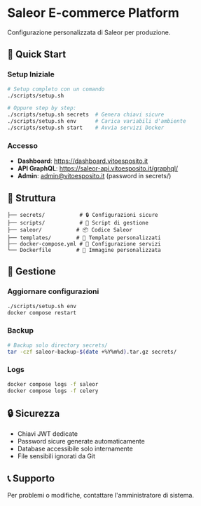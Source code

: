 # Saleor E-commerce Platform

Configurazione personalizzata di Saleor per produzione.

## 🚀 Quick Start

### Setup Iniziale
```bash
# Setup completo con un comando
./scripts/setup.sh

# Oppure step by step:
./scripts/setup.sh secrets  # Genera chiavi sicure
./scripts/setup.sh env      # Carica variabili d'ambiente  
./scripts/setup.sh start    # Avvia servizi Docker
```

### Accesso
- **Dashboard**: https://dashboard.vitoesposito.it
- **API GraphQL**: https://saleor-api.vitoesposito.it/graphql/
- **Admin**: admin@vitoesposito.it (password in secrets/)

## 📁 Struttura

```
├── secrets/           # 🔒 Configurazioni sicure
├── scripts/           # 🔧 Script di gestione
├── saleor/           # 📦 Codice Saleor
├── templates/        # 🎨 Template personalizzati
├── docker-compose.yml # 🐳 Configurazione servizi
└── Dockerfile        # 🐳 Immagine personalizzata
```

## 🔧 Gestione

### Aggiornare configurazioni
```bash
./scripts/setup.sh env
docker compose restart
```

### Backup
```bash
# Backup solo directory secrets/
tar -czf saleor-backup-$(date +%Y%m%d).tar.gz secrets/
```

### Logs
```bash
docker compose logs -f saleor
docker compose logs -f celery
```

## 🔒 Sicurezza

- Chiavi JWT dedicate
- Password sicure generate automaticamente
- Database accessibile solo internamente
- File sensibili ignorati da Git

## 📞 Supporto

Per problemi o modifiche, contattare l'amministratore di sistema.